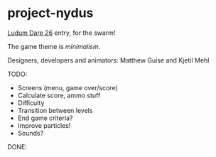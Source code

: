 project-nydus
=============

[Ludum Dare 26](http://www.ludumdare.com/compo/) entry, for the swarm!

The game theme is _minimalism_.

Designers, developers and animators: Matthew Guise and Kjetil Mehl

TODO:

* Screens (menu, game over/score)
* Calculate score, ammo stuff
* Difficulty
* Transition between levels
* End game criteria?
* Improve particles!
* Sounds?


DONE:
